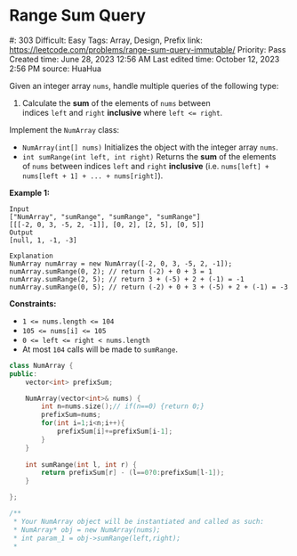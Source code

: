 # Range Sum Query

#: 303
Difficult: Easy
Tags: Array, Design, Prefix
link: https://leetcode.com/problems/range-sum-query-immutable/
Priority: Pass
Created time: June 28, 2023 12:56 AM
Last edited time: October 12, 2023 2:56 PM
source: HuaHua

Given an integer array `nums`, handle multiple queries of the following type:

1. Calculate the **sum** of the elements of `nums` between indices `left` and `right` **inclusive** where `left <= right`.

Implement the `NumArray` class:

- `NumArray(int[] nums)` Initializes the object with the integer array `nums`.
- `int sumRange(int left, int right)` Returns the **sum** of the elements of `nums` between indices `left` and `right` **inclusive** (i.e. `nums[left] + nums[left + 1] + ... + nums[right]`).

**Example 1:**

```
Input
["NumArray", "sumRange", "sumRange", "sumRange"]
[[[-2, 0, 3, -5, 2, -1]], [0, 2], [2, 5], [0, 5]]
Output
[null, 1, -1, -3]

Explanation
NumArray numArray = new NumArray([-2, 0, 3, -5, 2, -1]);
numArray.sumRange(0, 2); // return (-2) + 0 + 3 = 1
numArray.sumRange(2, 5); // return 3 + (-5) + 2 + (-1) = -1
numArray.sumRange(0, 5); // return (-2) + 0 + 3 + (-5) + 2 + (-1) = -3

```

**Constraints:**

- `1 <= nums.length <= 104`
- `105 <= nums[i] <= 105`
- `0 <= left <= right < nums.length`
- At most `104` calls will be made to `sumRange`.

```cpp
class NumArray {
public:
    vector<int> prefixSum;

    NumArray(vector<int>& nums) {
        int n=nums.size();// if(n==0) {return 0;}
        prefixSum=nums;
        for(int i=1;i<n;i++){
            prefixSum[i]+=prefixSum[i-1];
        }
    }
    
    int sumRange(int l, int r) {
        return prefixSum[r] - (l==0?0:prefixSum[l-1]);
    }

};

/**
 * Your NumArray object will be instantiated and called as such:
 * NumArray* obj = new NumArray(nums);
 * int param_1 = obj->sumRange(left,right);
 *
```